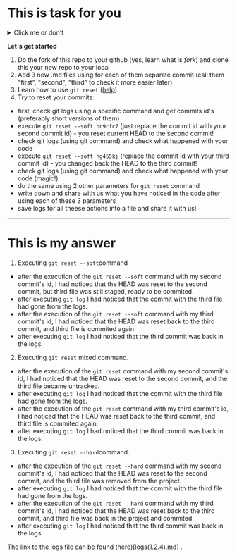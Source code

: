 # This is task for you

<details>
  <summary>Click me or don't</summary><br/>
  do you like this markdown feature? :) <br/>
  ok, but let's proceed with the tasks
</details>

**Let's get started**

1. Do the fork of this repo to your github (yes, learn what is _fork_) and clone this your new repo to your local
2. Add 3 new .md files using for each of them separate commit (call them "first", "second", "third" to check it more easier later)
3. Learn how to use `git reset` ([help](https://git-scm.com/book/ru/v2/%D0%98%D0%BD%D1%81%D1%82%D1%80%D1%83%D0%BC%D0%B5%D0%BD%D1%82%D1%8B-Git-%D0%A0%D0%B0%D1%81%D0%BA%D1%80%D1%8B%D1%82%D0%B8%D0%B5-%D1%82%D0%B0%D0%B9%D0%BD-reset))
4. Try to reset your commits:

- first, check git logs using a specific command and get commits id's (preferably short versions of them)
- execute `git reset --soft bc9cfc7` (just replace the commit id with your second commit id) - you reset current HEAD to the second commit!
- check git logs (using git command) and check what happened with your code
- execute `git reset --soft hg455kj` (replace the commit id with your third commit id) - you changed back the HEAD to the third commit!
- check git logs (using git command) and check what happened with your code (magic!)
- do the same using 2 other parameters for `git reset` command
- write down and share with us what you have noticed in the code after using each of these 3 parameters
- save logs for all theese actions into a file and share it with us!

---

# This is my answer

1. Executing `git reset --soft`command

- after the execution of the `git reset --soft` command with my second commit's id, I had noticed that the HEAD was reset to the second commit, but third file was still staged, ready to be commited.
- after executing `git log` I had noticed that the commit with the third file had gone from the logs.
- after the execution of the `git reset --soft` command with my third commit's id, I had noticed that the HEAD was reset back to the third commit, and third file is commited again.
- after executing `git log` I had noticed that the third commit was back in the logs.

2. Executing `git reset` mixed command.

- after the execution of the `git reset` command with my second commit's id, I had noticed that the HEAD was reset to the second commit, and the third file became untracked.
- after executing `git log` I had noticed that the commit with the third file had gone from the logs.
- after the execution of the `git reset` command with my third commit's id, I had noticed that the HEAD was reset back to the third commit, and third file is commited again.
- after executing `git log` I had noticed that the third commit was back in the logs.

3. Executing `git reset --hard`command.

- after the execution of the `git reset --hard` command with my second commit's id, I had noticed that the HEAD was reset to the second commit, and the third file was removed from the project.
- after executing `git log` I had noticed that the commit with the third file had gone from the logs.
- after the execution of the `git reset --hard` command with my third commit's id, I had noticed that the HEAD was reset back to the third commit, and third file was back in the project and commited.
- after executing `git log` I had noticed that the third commit was back in the logs.

The link to the logs file can be found (here)[logs(1.2.4).md] .
